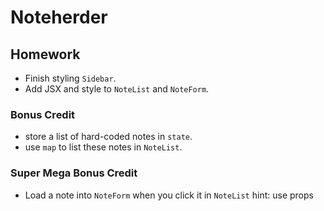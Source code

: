 # Noteherder

## Homework

* Finish styling `Sidebar`.
* Add JSX and style to `NoteList` and `NoteForm`.

### Bonus Credit

* store a list of hard-coded notes in `state`.
* use `map` to list these notes in `NoteList`.

### Super Mega Bonus Credit

* Load a note into `NoteForm` when you click it in `NoteList`
hint: use props